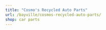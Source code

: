 ```yaml
---
title: "Cosmo's Recycled Auto Parts"
url: /bayville/cosmos-recycled-auto-parts/
shop: car parts
---
```

